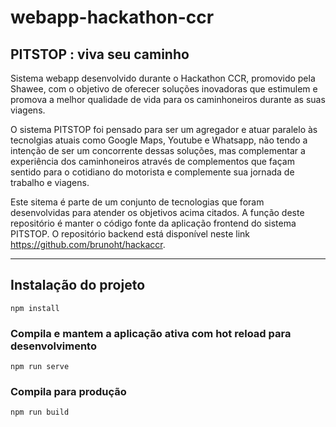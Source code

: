 # webapp-hackathon-ccr

## PITSTOP : viva seu caminho

Sistema webapp desenvolvido durante o Hackathon CCR, promovido pela Shawee, com
o objetivo de oferecer soluções inovadoras que estimulem e promova a melhor qualidade
de vida para os caminhoneiros durante as suas viagens. 

O sistema PITSTOP foi pensado para ser um agregador e atuar paralelo às tecnolgias 
atuais como Google Maps, Youtube e Whatsapp, não tendo a intenção de ser um concorrente
dessas soluções, mas complementar a experiência dos caminhoneiros através de complementos
que façam sentido para o cotidiano do motorista e complemente sua jornada de trabalho e
viagens.

Este sitema é parte de um conjunto de tecnologias que foram desenvolvidas para atender 
os objetivos acima citados. A função deste repositório é manter o código fonte da
aplicação frontend do sistema PITSTOP. O repositório backend está disponível neste link <https://github.com/brunoht/hackaccr>.

---

## Instalação do projeto

```
npm install
```

### Compila e mantem a aplicação ativa com hot reload para desenvolvimento
```
npm run serve
```

### Compila para produção
```
npm run build
```
